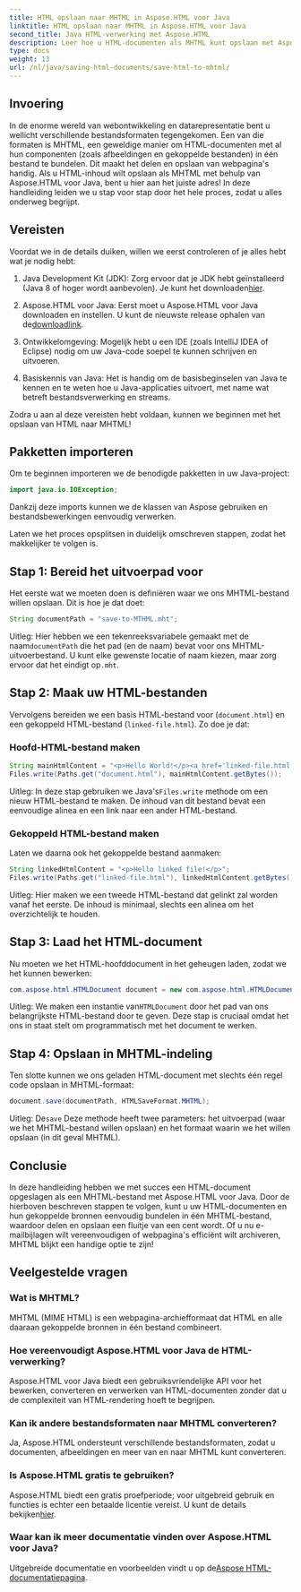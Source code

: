```yaml
---
title: HTML opslaan naar MHTML in Aspose.HTML voor Java
linktitle: HTML opslaan naar MHTML in Aspose.HTML voor Java
second_title: Java HTML-verwerking met Aspose.HTML
description: Leer hoe u HTML-documenten als MHTML kunt opslaan met Aspose.HTML voor Java met deze stapsgewijze handleiding, compleet met codevoorbeelden en praktische tips.
type: docs
weight: 13
url: /nl/java/saving-html-documents/save-html-to-mhtml/
---
```

## Invoering
In de enorme wereld van webontwikkeling en datarepresentatie bent u wellicht verschillende bestandsformaten tegengekomen. Een van die formaten is MHTML, een geweldige manier om HTML-documenten met al hun componenten (zoals afbeeldingen en gekoppelde bestanden) in één bestand te bundelen. Dit maakt het delen en opslaan van webpagina's handig. Als u HTML-inhoud wilt opslaan als MHTML met behulp van Aspose.HTML voor Java, bent u hier aan het juiste adres! In deze handleiding leiden we u stap voor stap door het hele proces, zodat u alles onderweg begrijpt.

## Vereisten

Voordat we in de details duiken, willen we eerst controleren of je alles hebt wat je nodig hebt:

1. Java Development Kit (JDK): Zorg ervoor dat je JDK hebt geïnstalleerd (Java 8 of hoger wordt aanbevolen). Je kunt het downloaden[hier](https://www.oracle.com/java/technologies/javase/javase-jdk8-downloads.html).
  
2.  Aspose.HTML voor Java: Eerst moet u Aspose.HTML voor Java downloaden en instellen. U kunt de nieuwste release ophalen van de[downloadlink](https://releases.aspose.com/html/java/).

3. Ontwikkelomgeving: Mogelijk hebt u een IDE (zoals IntelliJ IDEA of Eclipse) nodig om uw Java-code soepel te kunnen schrijven en uitvoeren.

4. Basiskennis van Java: Het is handig om de basisbeginselen van Java te kennen en te weten hoe u Java-applicaties uitvoert, met name wat betreft bestandsverwerking en streams.

Zodra u aan al deze vereisten hebt voldaan, kunnen we beginnen met het opslaan van HTML naar MHTML!

## Pakketten importeren

Om te beginnen importeren we de benodigde pakketten in uw Java-project:

```java
import java.io.IOException;
```

Dankzij deze imports kunnen we de klassen van Aspose gebruiken en bestandsbewerkingen eenvoudig verwerken. 

Laten we het proces opsplitsen in duidelijk omschreven stappen, zodat het makkelijker te volgen is.

## Stap 1: Bereid het uitvoerpad voor

Het eerste wat we moeten doen is definiëren waar we ons MHTML-bestand willen opslaan. Dit is hoe je dat doet:

```java
String documentPath = "save-to-MTHML.mht";
```

 Uitleg: Hier hebben we een tekenreeksvariabele gemaakt met de naam`documentPath` die het pad (en de naam) bevat voor ons MHTML-uitvoerbestand. U kunt elke gewenste locatie of naam kiezen, maar zorg ervoor dat het eindigt op`.mht`.

## Stap 2: Maak uw HTML-bestanden

Vervolgens bereiden we een basis HTML-bestand voor (`document.html`) en een gekoppeld HTML-bestand (`linked-file.html`). Zo doe je dat:

### Hoofd-HTML-bestand maken

```java
String mainHtmlContent = "<p>Hello World!</p><a href='linked-file.html'>linked file</a>";
Files.write(Paths.get("document.html"), mainHtmlContent.getBytes());
```

 Uitleg: In deze stap gebruiken we Java's`Files.write` methode om een nieuw HTML-bestand te maken. De inhoud van dit bestand bevat een eenvoudige alinea en een link naar een ander HTML-bestand.

### Gekoppeld HTML-bestand maken 

Laten we daarna ook het gekoppelde bestand aanmaken:

```java
String linkedHtmlContent = "<p>Hello linked file!</p>";
Files.write(Paths.get("linked-file.html"), linkedHtmlContent.getBytes());
```

Uitleg: Hier maken we een tweede HTML-bestand dat gelinkt zal worden vanaf het eerste. De inhoud is minimaal, slechts een alinea om het overzichtelijk te houden.

## Stap 3: Laad het HTML-document

Nu moeten we het HTML-hoofddocument in het geheugen laden, zodat we het kunnen bewerken:

```java
com.aspose.html.HTMLDocument document = new com.aspose.html.HTMLDocument("document.html");
```

 Uitleg: We maken een instantie van`HTMLDocument` door het pad van ons belangrijkste HTML-bestand door te geven. Deze stap is cruciaal omdat het ons in staat stelt om programmatisch met het document te werken.

## Stap 4: Opslaan in MHTML-indeling

Ten slotte kunnen we ons geladen HTML-document met slechts één regel code opslaan in MHTML-formaat:

```java
document.save(documentPath, HTMLSaveFormat.MHTML);
```

 Uitleg: De`save` Deze methode heeft twee parameters: het uitvoerpad (waar we het MHTML-bestand willen opslaan) en het formaat waarin we het willen opslaan (in dit geval MHTML). 

## Conclusie
In deze handleiding hebben we met succes een HTML-document opgeslagen als een MHTML-bestand met Aspose.HTML voor Java. Door de hierboven beschreven stappen te volgen, kunt u uw HTML-documenten en hun gekoppelde bronnen eenvoudig bundelen in één MHTML-bestand, waardoor delen en opslaan een fluitje van een cent wordt. Of u nu e-mailbijlagen wilt vereenvoudigen of webpagina's efficiënt wilt archiveren, MHTML blijkt een handige optie te zijn!

## Veelgestelde vragen

### Wat is MHTML?
MHTML (MIME HTML) is een webpagina-archiefformaat dat HTML en alle daaraan gekoppelde bronnen in één bestand combineert.

### Hoe vereenvoudigt Aspose.HTML voor Java de HTML-verwerking?
Aspose.HTML voor Java biedt een gebruiksvriendelijke API voor het bewerken, converteren en verwerken van HTML-documenten zonder dat u de complexiteit van HTML-rendering hoeft te begrijpen.

### Kan ik andere bestandsformaten naar MHTML converteren?
Ja, Aspose.HTML ondersteunt verschillende bestandsformaten, zodat u documenten, afbeeldingen en meer van en naar MHTML kunt converteren.

### Is Aspose.HTML gratis te gebruiken?
 Aspose.HTML biedt een gratis proefperiode; voor uitgebreid gebruik en functies is echter een betaalde licentie vereist. U kunt de details bekijken[hier](https://purchase.aspose.com/buy).

### Waar kan ik meer documentatie vinden over Aspose.HTML voor Java?
 Uitgebreide documentatie en voorbeelden vindt u op de[Aspose HTML-documentatiepagina](https://reference.aspose.com/html/java/).